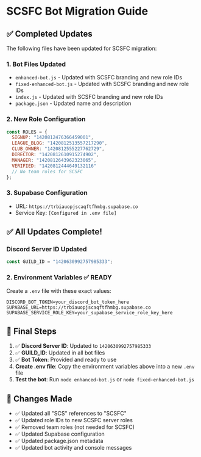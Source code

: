 # SCSFC Bot Migration Guide

## ✅ Completed Updates

The following files have been updated for SCSFC migration:

### 1. Bot Files Updated
- `enhanced-bot.js` - Updated with SCSFC branding and new role IDs
- `fixed-enhanced-bot.js` - Updated with SCSFC branding and new role IDs  
- `index.js` - Updated with SCSFC branding and new role IDs
- `package.json` - Updated name and description

### 2. New Role Configuration
```javascript
const ROLES = {
  SIGNUP: "1420812476366459001",
  LEAGUE_BLOG: "1420812513557217290", 
  CLUB_OWNER: "1420812555227762729",
  DIRECTOR: "1420812610915274902",
  MANAGER: "1420812643962323065",
  VERIFIED: "1420812444649132116"
  // No team roles for SCSFC
};
```

### 3. Supabase Configuration
- URL: `https://trbiauopjscaqftfhmbg.supabase.co`
- Service Key: `[Configured in .env file]`

## ✅ All Updates Complete!

### Discord Server ID Updated
```javascript
const GUILD_ID = "1420630992757985333";
```

### 2. Environment Variables ✅ READY
Create a `.env` file with these exact values:
```
DISCORD_BOT_TOKEN=your_discord_bot_token_here
SUPABASE_URL=https://trbiauopjscaqftfhmbg.supabase.co
SUPABASE_SERVICE_ROLE_KEY=your_supabase_service_role_key_here
```

## 🚀 Final Steps

1. ✅ **Discord Server ID**: Updated to `1420630992757985333`
2. ✅ **GUILD_ID**: Updated in all bot files
3. ✅ **Bot Token**: Provided and ready to use
4. **Create .env file**: Copy the environment variables above into a new `.env` file
5. **Test the bot**: Run `node enhanced-bot.js` or `node fixed-enhanced-bot.js`

## 📝 Changes Made

- ✅ Updated all "SCS" references to "SCSFC"
- ✅ Updated role IDs to new SCSFC server roles
- ✅ Removed team roles (not needed for SCSFC)
- ✅ Updated Supabase configuration
- ✅ Updated package.json metadata
- ✅ Updated bot activity and console messages
